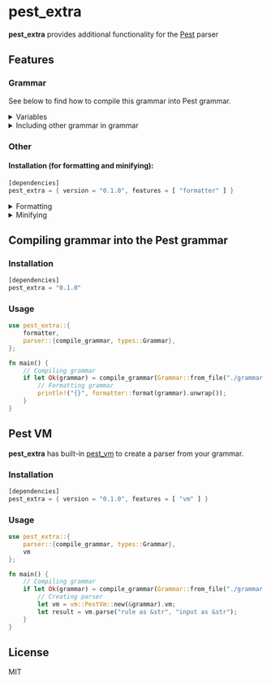 # pest_extra

**pest_extra** provides additional functionality for the
[Pest](https://github.com/pest-parser/pest) parser

## Features

### Grammar

See below to find how to compile this grammar into Pest grammar.

<details>

<summary>Variables</summary>

A variable is a string that you can use in rules:

```rust
variable = "value" // easier than variable = { "value" }
```

</details>

<details>

<summary>Including other grammar in grammar</summary>

Idea: https://github.com/pest-parser/pest/pull/759

Includes all the rules from one grammar to another.

<details>

<summary>Example</summary>

<details>

<summary>calculator.pest</summary>

```rust
include!("grammar2.pest")

integer = @{ ASCII_DIGIT+ }
primary = _{ integer | "(" ~ expr ~ ")" }
atom = _{ unary_minus? ~ primary }
expr = { atom ~ (bin_op ~ atom)* }
equation = _{ SOI ~ expr ~ EOI }
```

</details>

<details>

<summary>grammar2.pest</summary>

```rust
WHITESPACE = _{ " " }
unary_minus = { "-" }
bin_op = _{ add | subtract | multiply | divide | modulo }
	add = { "+" }
	subtract = { "-" }
	multiply = { "*" }
	divide = { "/" }
	modulo = { "%" }
```

</details>

<details>

<summary>compiled.pest</summary>

```rust
unary_minus =  { "-" }
divide      =  { "/" }
modulo      =  { "%" }
WHITESPACE  = _{ " " }
equation = _{ SOI ~ expr ~ EOI }
bin_op      = _{ add | subtract | multiply | divide | modulo }
atom     = _{ unary_minus? ~ primary }
integer  = @{ ASCII_DIGIT+ }
primary  = _{ integer | "(" ~ expr ~ ")" }
add         =  { "+" }
expr     =  { atom ~ (bin_op ~ atom)* }
multiply    =  { "*" }
subtract    =  { "-" }
```

</details>

</details>

</details>

### Other

#### Installation (for formatting and minifying):

```rust
[dependencies]
pest_extra = { version = "0.1.0", features = [ "formatter" ] }
```

<details>

<summary>Formatting</summary>

Uses [pest-fmt](https://github.com/pest-parser/pest-fmt).

Usage:

```rust
use pest_extra::formatter;

fn main() {
    println!("{}", formatter::format(include_str!("./grammar.pest").to_string()));
}
```

</details>

<details>

<summary>Minifying</summary>

Minifies Pest grammar.

Usage:

```rust
use pest_extra::formatter;

fn main() {
    println!("{}", formatter::minify(include_str!("./grammar.pest").to_string()));
}
```

Comparsion:

<details>

<summary>calculator.pest</summary>

Size: **556 bytes**

```rust
// No whitespace allowed between digits
integer = @{ ASCII_DIGIT+ }

unary_minus = { "-" }
primary = _{ integer | "(" ~ expr ~ ")" }
atom = _{ unary_minus? ~ primary }

bin_op = _{ add | subtract | multiply | divide | modulo }
	add = { "+" }
	subtract = { "-" }
	multiply = { "*" }
	divide = { "/" }
	modulo = { "%" }

expr = { atom ~ (bin_op ~ atom)* }

// We can't have SOI and EOI on expr directly, because it is used recursively (e.g. with parentheses)
equation = _{ SOI ~ expr ~ EOI }

WHITESPACE = _{ " " }
```

</details>

<details>

Size: **272 bytes** (saved 48.92%)

<summary>minified-calculator.pest</summary>

```rust
integer=@{ASCII_DIGIT+}unary_minus={"-"}primary=_{integer|"("~expr~")"}atom=_{unary_minus?~primary}bin_op=_{add|subtract|multiply|divide|modulo}add={"+"}subtract={"-"}multiply={"*"}divide={"/"}modulo={"%"}expr={atom~(bin_op~atom)*}equation=_{SOI~expr~EOI}WHITESPACE=_{" "}
```

</details>

</details>

## Compiling grammar into the Pest grammar

### Installation

```rust
[dependencies]
pest_extra = "0.1.0"
```

### Usage

```rust
use pest_extra::{
    formatter,
    parser::{compile_grammar, types::Grammar},
};

fn main() {
	// Compiling grammar
    if let Ok(grammar) = compile_grammar(Grammar::from_file("./grammar.pest").unwrap()) {
		// Formatting grammar
        println!("{}", formatter::format(grammar).unwrap());
    }
}
```

## Pest VM

**pest_extra** has built-in [pest_vm](https://crates.io/crates/pest_vm) to
create a parser from your grammar.

### Installation

```rust
[dependencies]
pest_extra = { version = "0.1.0", features = [ "vm" ] }
```

### Usage

```rust
use pest_extra::{
    parser::{compile_grammar, types::Grammar},
	vm
};

fn main() {
	// Compiling grammar
    if let Ok(grammar) = compile_grammar(Grammar::from_file("./grammar.pest").unwrap()) {
		// Creating parser
        let vm = vm::PestVm::new(&grammar).vm;
        let result = vm.parse("rule as &str", "input as &str");
    }
}
```

## License

MIT
